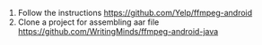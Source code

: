 
1. Follow the instructions https://github.com/Yelp/ffmpeg-android
2. Clone a project for assembling aar file https://github.com/WritingMinds/ffmpeg-android-java
